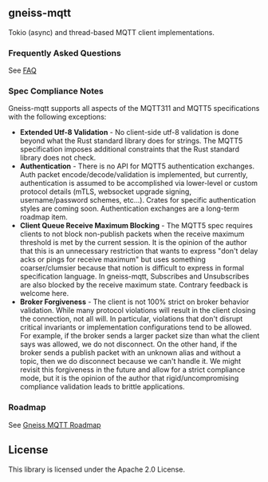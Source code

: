 ## gneiss-mqtt

Tokio (async) and thread-based MQTT client implementations.

### Frequently Asked Questions
See [FAQ](https://github.com/gneiss-mqtt/gneiss-mqtt/blob/main/FAQ.md)

### Spec Compliance Notes
Gneiss-mqtt supports all aspects of the MQTT311 and MQTT5 specifications with the following exceptions:
* **Extended Utf-8 Validation** - No client-side utf-8 validation is done beyond what the Rust standard library does for strings.  The MQTT5 specification imposes additional constraints that the Rust standard library does not check.
* **Authentication** - There is no API for MQTT5 authentication exchanges.  Auth packet encode/decode/validation is implemented, but currently, authentication is assumed to be accomplished via lower-level or custom protocol details (mTLS, websocket upgrade signing, username/password schemes, etc...).  Crates for specific authentication styles are coming soon.  Authentication exchanges are a long-term roadmap item.
* **Client Queue Receive Maximum Blocking** - The MQTT5 spec requires clients to not block non-publish packets when the receive maximum threshold is met by the current session.  It is the opinion of the author that this is an unnecessary restriction that wants to express "don't delay acks or pings for receive maximum" but uses something coarser/clumsier because that notion is difficult to express in formal specification language.  In gneiss-mqtt, Subscribes and Unsubscribes are also blocked by the receive maximum state.  Contrary feedback is welcome here.
* **Broker Forgiveness** - The client is not 100% strict on broker behavior validation.  While many protocol violations will result in the client closing the connection, not all will.  In particular, violations that don't disrupt critical invariants or implementation configurations tend to be allowed.  For example, if the broker sends a larger packet size than what the client says was allowed, we do not disconnect.  On the other hand, if the broker sends a publish packet with an unknown alias and without a topic, then we do disconnect because we can't handle it.  We might revisit this forgiveness in the future and allow for a strict compliance mode, but it is the opinion of the author that rigid/uncompromising compliance validation leads to brittle applications.

### Roadmap
See [Gneiss MQTT Roadmap](https://github.com/gneiss-mqtt/gneiss-mqtt/blob/main/README.md#roadmap)

## License

This library is licensed under the Apache 2.0 License. 

